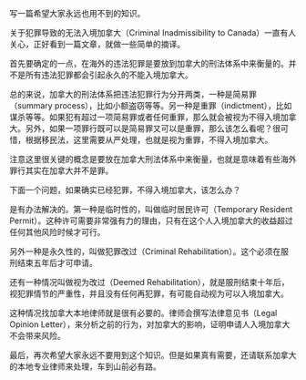 写一篇希望大家永远也用不到的知识。

关于犯罪导致的无法入境加拿大（Criminal Inadmissibility to Canada）一直有人关心，正好看到一篇文章，就做一些简单的摘译。

首先要确定的一点，在海外的违法犯罪是要放到加拿大的刑法体系中来衡量的。并不是所有违法犯罪都会引起永久的不能入境加拿大。

总的来说，加拿大的刑法体系把违法犯罪行为分开两类，一种是简易罪（summary process），比如小额盗窃等等。另一种是重罪（indictment），比如谋杀等等。如果犯有超过一项简易罪或者任何重罪，那么就会被视为不得入境加拿大。另外，如果一项罪行既可以是简易罪又可以是重罪，那么该怎么看呢？很可惜，根据移民法，这里需要从严处理，也就是视为重罪，不得入境加拿大。

注意这里很关键的概念是要放在加拿大刑法体系中来衡量，也就是意味着有些海外罪行其实在加拿大并不是罪。

下面一个问题，如果确实已经犯罪，不得入境加拿大，该怎么办？

是有办法解决的。第一种是临时性的，叫做临时居民许可（Temporary Resident Permit）。这种许可需要非常强有力的理由，只有在这个人入境加拿大的收益超过任何其他风险时候才可行。

另外一种是永久性的，叫做犯罪改过（Criminal Rehabilitation）。这个必须在服刑结束五年后才可申请。

还有一种情况叫做视为改过（Deemed Rehabilitation），就是服刑结束十年后，视犯罪情节的严重性，并且没有任何再犯罪，有可能自动视为可以入境加拿大。

这种情况找加拿大本地律师就是很有必要的。律师会撰写法律意见书（Legal Opinion Letter），来分析之前的行为，对加拿大的影响，证明申请人入境加拿大不会带来风险。

最后，再次希望大家永远不要用到这个知识。但是如果真有需要，还请联系加拿大的本地专业律师来处理，车到山前必有路。
